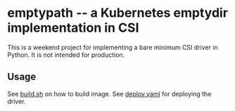 emptypath -- a Kubernetes emptydir implementation in CSI
=========

This is a weekend project for implementing a bare minimum CSI driver in Python.
It is not intended for production.

Usage
-----

See [build.sh](build.sh) on how to build image.
See [deploy.yaml](deploy/deploy.yaml) for deploying the driver.
